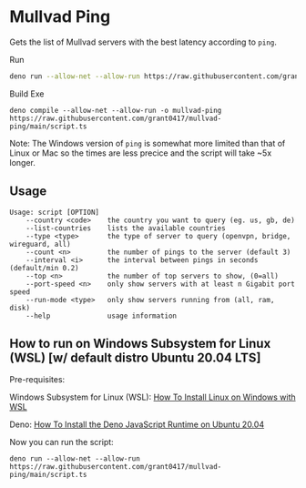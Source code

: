 # Mullvad Ping

Gets the list of Mullvad servers with the best latency according to `ping`.

Run

```bash
deno run --allow-net --allow-run https://raw.githubusercontent.com/grant0417/mullvad-ping/main/script.ts
```

Build Exe

```
deno compile --allow-net --allow-run -o mullvad-ping https://raw.githubusercontent.com/grant0417/mullvad-ping/main/script.ts
```

Note: The Windows version of `ping` is somewhat more limited than that of Linux
or Mac so the times are less precice and the script will take ~5x longer.

## Usage

```
Usage: script [OPTION]
    --country <code>    the country you want to query (eg. us, gb, de)
    --list-countries    lists the available countries
    --type <type>       the type of server to query (openvpn, bridge, wireguard, all)
    --count <n>         the number of pings to the server (default 3)
    --interval <i>      the interval between pings in seconds (default/min 0.2)
    --top <n>           the number of top servers to show, (0=all)
    --port-speed <n>    only show servers with at least n Gigabit port speed
    --run-mode <type>   only show servers running from (all, ram, disk)
    --help              usage information
```

## How to run on Windows Subsystem for Linux (WSL) [w/ default distro Ubuntu 20.04 LTS]  

Pre-requisites:

Windows Subsystem for Linux (WSL): [How To Install Linux on Windows with WSL](https://learn.microsoft.com/en-us/windows/wsl/install)

Deno: [How To Install the Deno JavaScript Runtime on Ubuntu 20.04](https://www.digitalocean.com/community/tutorials/how-to-install-the-deno-javascript-runtime-on-ubuntu-20-04#step-1-downloading-deno)

Now you can run the script:

```
deno run --allow-net --allow-run https://raw.githubusercontent.com/grant0417/mullvad-ping/main/script.ts
```
